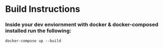 # Build Instructions

### Inside your dev enviornment with docker & docker-composed installed run the following:

```
docker-compose up --build
```